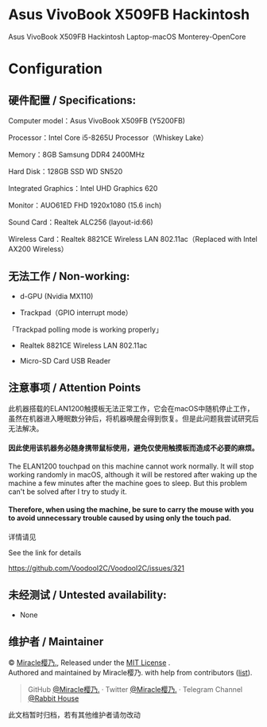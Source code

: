# Asus VivoBook X509FB Hackintosh
Asus VivoBook X509FB Hackintosh Laptop-macOS Monterey-OpenCore

# Configuration

## 硬件配置 / Specifications:

Computer model：Asus VivoBook X509FB (Y5200FB)

Processor：Intel Core i5-8265U Processor（Whiskey Lake）

Memory：8GB Samsung DDR4 2400MHz

Hard Disk：128GB SSD WD SN520

Integrated Graphics：Intel UHD Graphics 620

Monitor：AUO61ED FHD 1920x1080 (15.6 inch)

Sound Card：Realtek ALC256 (layout-id:66)

Wireless Card：Realtek 8821CE Wireless LAN 802.11ac（Replaced with Intel AX200 Wireless）

## 无法工作 / Non-working:

- d-GPU (Nvidia MX110)

- Trackpad（GPIO interrupt mode）

「Trackpad polling mode is working properly」

- Realtek 8821CE Wireless LAN 802.11ac

- Micro-SD Card USB Reader

## 注意事项 / Attention Points

此机器搭载的ELAN1200触摸板无法正常工作，它会在macOS中随机停止工作，虽然在机器进入睡眠数分钟后，将机器唤醒会得到恢复。但是此问题我尝试研究后无法解决。
#### 因此使用该机器务必随身携带鼠标使用，避免仅使用触摸板而造成不必要的麻烦。

The ELAN1200 touchpad on this machine cannot work normally. It will stop working randomly in macOS, although it will be restored after waking up the machine a few minutes after the machine goes to sleep. But this problem can't be solved after I try to study it.
#### Therefore, when using the machine, be sure to carry the mouse with you to avoid unnecessary trouble caused by using only the touch pad.

详情请见

See the link for details

https://github.com/VoodooI2C/VoodooI2C/issues/321

## 未经测试 / Untested availability:

- None

## 维护者 / Maintainer

© [Miracle樱乃.](https://github.com/Miracle-Sakuno), Released under the [MIT License](./LICENSE) .<br>
Authored and maintained by Miracle樱乃. with help from contributors ([list](https://github.com/Miracle-Sakuno/Asus-VivoBook-X509FB-Hackintosh/graphs/contributors)).

> GitHub [@Miracle樱乃.](https://github.com/Miracle-Sakuno) · Twitter [@Miracle樱乃.](https://twitter.com/Miracle_Sakuno) · Telegram Channel [@Rabbit House](https://t.me/RabbitHouse_i)

此文档暂时归档，若有其他维护者请勿改动
